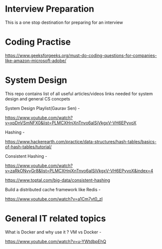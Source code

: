 # Interview Preparation
This is a one stop destination for preparing for an interview

# Coding Practise
https://www.geeksforgeeks.org/must-do-coding-questions-for-companies-like-amazon-microsoft-adobe/

# System Design

This repo contains list of all useful articles/videos links needed for system design and general CS concpets

System Design Playlist(Gaurav Sen) - 

https://www.youtube.com/watch?v=xpDnVSmNFX0&list=PLMCXHnjXnTnvo6alSjVkgxV-VH6EPyvoX

Hashing -

https://www.hackerearth.com/practice/data-structures/hash-tables/basics-of-hash-tables/tutorial/

Consistent Hashing - 

https://www.youtube.com/watch?v=zaRkONvyGr8&list=PLMCXHnjXnTnvo6alSjVkgxV-VH6EPyvoX&index=4

https://www.toptal.com/big-data/consistent-hashing

Build a distributed cache framework like Redis - 

https://www.youtube.com/watch?v=a1Cm7vt0_zI

# General IT related topics

What is Docker and why use it ? VM vs Docker -

https://www.youtube.com/watch?v=u-YWtdbpEhQ
